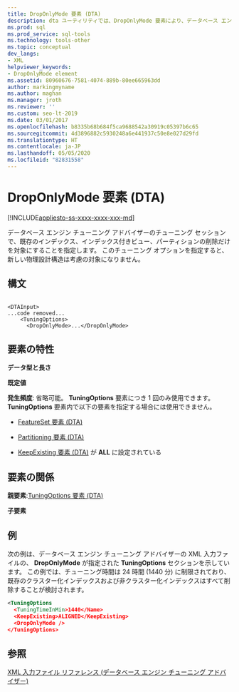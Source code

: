 ```yaml
---
title: DropOnlyMode 要素 (DTA)
description: dta ユーティリティでは、DropOnlyMode 要素により、データベース エンジン チューニング アドバイザーで既存のインデックス、インデックス付きビュー、またはパーティションの削除だけを対象にすることを指定します。
ms.prod: sql
ms.prod_service: sql-tools
ms.technology: tools-other
ms.topic: conceptual
dev_langs:
- XML
helpviewer_keywords:
- DropOnlyMode element
ms.assetid: 80960676-7581-4074-889b-80ee665963dd
author: markingmyname
ms.author: maghan
ms.manager: jroth
ms.reviewer: ''
ms.custom: seo-lt-2019
ms.date: 03/01/2017
ms.openlocfilehash: b8335b68b684f5ca9688542a30919c05397b6c65
ms.sourcegitcommit: 4d3896882c5930248a6e441937c50e8e027d29fd
ms.translationtype: HT
ms.contentlocale: ja-JP
ms.lasthandoff: 05/05/2020
ms.locfileid: "82831558"
---
```

# <a name="droponlymode-element-dta"></a>DropOnlyMode 要素 (DTA)

[!INCLUDE[appliesto-ss-xxxx-xxxx-xxx-md](../../includes/appliesto-ss-xxxx-xxxx-xxx-md.md)]

データベース エンジン チューニング アドバイザーのチューニング セッションで、既存のインデックス、インデックス付きビュー、パーティションの削除だけを対象にすることを指定します。 このチューニング オプションを指定すると、新しい物理設計構造は考慮の対象になりません。  
  
## <a name="syntax"></a>構文  
  
```  
  
<DTAInput>  
...code removed...  
    <TuningOptions>  
      <DropOnlyMode>...</DropOnlyMode>  
```  
  
## <a name="element-characteristics"></a>要素の特性  
 **データ型と長さ**  
  
 **既定値**  
  
 **発生頻度**: 省略可能。 **TuningOptions** 要素につき 1 回のみ使用できます。 **TuningOptions** 要素内で以下の要素を指定する場合には使用できません。  
  
-   [FeatureSet 要素 &#40;DTA&#41;](../../tools/dta/featureset-element-dta.md)  
  
-   [Partitioning 要素 &#40;DTA&#41;](../../tools/dta/partitioning-element-dta.md)  
  
-   [KeepExisting 要素 &#40;DTA&#41;](../../tools/dta/keepexisting-element-dta.md) が **ALL** に設定されている  
  
## <a name="element-relationships"></a>要素の関係  
 **親要素**:[TuningOptions 要素 &#40;DTA&#41;](../../tools/dta/tuningoptions-element-dta.md)  
  
 **子要素**  
  
## <a name="example"></a>例  
 次の例は、データベース エンジン チューニング アドバイザーの XML 入力ファイルの、 **DropOnlyMode** が指定された **TuningOptions** セクションを示しています。 この例では、チューニング時間は 24 時間 (1440 分) に制限されており、既存のクラスター化インデックスおよび非クラスター化インデックスはすべて削除することが検討されます。  
  
```xml  
<TuningOptions  
  <TuningTimeInMin>1440</Name>  
  <KeepExisting>ALIGNED</KeepExisting>  
  <DropOnlyMode />  
</TuningOptions>  
```  
  
## <a name="see-also"></a>参照  
 [XML 入力ファイル リファレンス &#40;データベース エンジン チューニング アドバイザー&#41;](../../tools/dta/xml-input-file-reference-database-engine-tuning-advisor.md)  
  
  
